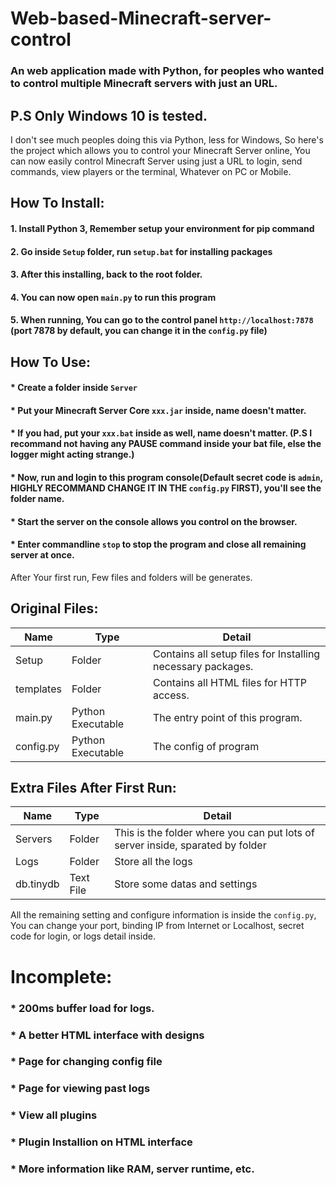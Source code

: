 # Web-based-Minecraft-server-control
### An web application made with Python, for peoples who wanted to control multiple Minecraft servers with just an URL.
## P.S Only Windows 10 is tested.
I don't see much peoples doing this via Python, less for Windows,
So here's the project which allows you to control your Minecraft Server online,
You can now easily control Minecraft Server using just a URL to login, send commands, view players or the terminal,
Whatever on PC or Mobile.

## How To Install:
#### 1. Install Python 3, Remember setup your environment for pip command
#### 2. Go inside `Setup` folder, run `setup.bat` for installing packages
#### 3. After this installing, back to the root folder.
#### 4. You can now open `main.py` to run this program
#### 5. When running, You can go to the control panel `http://localhost:7878` (port 7878 by default, you can change it in the `config.py` file)

## How To Use:
#### * Create a folder inside `Server`
#### * Put your Minecraft Server Core `xxx.jar` inside, name doesn't matter.
#### * If you had, put your `xxx.bat` inside as well, name doesn't matter. (P.S I recommand not having any PAUSE command inside your bat file, else the logger might acting strange.)
#### * Now, run and login to this program console(Default secret code is `admin`, HIGHLY RECOMMAND CHANGE IT IN THE `config.py` FIRST), you'll see the folder name.
#### * Start the server on the console allows you control on the browser.
#### * Enter commandline `stop` to stop the program and close all remaining server at once.


After Your first run, Few files and folders will be generates.
## Original Files:
| Name | Type | Detail |
| --------------- | --------------- | --------------- |
| Setup | Folder | Contains all setup files for Installing necessary packages. |
| templates | Folder | Contains all HTML files for HTTP access. |
| main.py | Python Executable | The entry point of this program. |
| config.py | Python Executable | The config of program |
## Extra Files After First Run:
| Name | Type | Detail |
| --------------- | --------------- | --------------- |
| Servers | Folder | This is the folder where you can put lots of server inside, sparated by folder |
| Logs | Folder | Store all the logs |
| db.tinydb | Text File | Store some datas and settings |

All the remaining setting and configure information is inside the `config.py`,
You can change your port, binding IP from Internet or Localhost, secret code for login, or logs detail inside.

# Incomplete:
### * 200ms buffer load for logs.
### * A better HTML interface with designs
### * Page for changing config file
### * Page for viewing past logs
### * View all plugins
### * Plugin Installion on HTML interface
### * More information like RAM, server runtime, etc.
